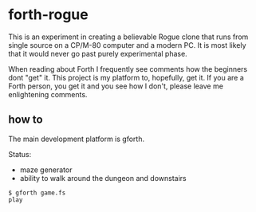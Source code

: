 # forth-rogue
This is an experiment in creating a believable Rogue clone that runs from single source on a CP/M-80 computer 
and a modern PC. It is most likely that it would never go past purely experimental phase. 

When reading about Forth I frequently see comments how the beginners dont "get" it. This project is my platform
to, hopefully, get it. If you are a Forth person, you get it and you see how I don't, please leave me enlightening comments.

## how to
The main development platform is gforth. 

Status:
 * maze generator
 * ability to walk around the dungeon and downstairs
```
$ gforth game.fs
play
```
